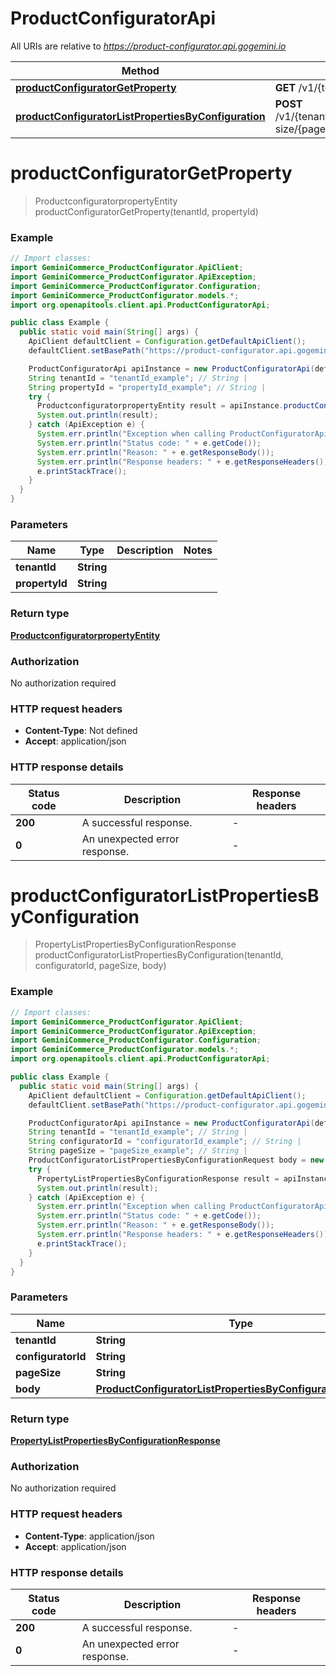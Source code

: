 # ProductConfiguratorApi

All URIs are relative to *https://product-configurator.api.gogemini.io*

| Method | HTTP request | Description |
|------------- | ------------- | -------------|
| [**productConfiguratorGetProperty**](ProductConfiguratorApi.md#productConfiguratorGetProperty) | **GET** /v1/{tenantId}/property/{propertyId} |  |
| [**productConfiguratorListPropertiesByConfiguration**](ProductConfiguratorApi.md#productConfiguratorListPropertiesByConfiguration) | **POST** /v1/{tenantId}/configurator/{configuratorId}/page-size/{pageSize}/properties |  |


<a id="productConfiguratorGetProperty"></a>
# **productConfiguratorGetProperty**
> ProductconfiguratorpropertyEntity productConfiguratorGetProperty(tenantId, propertyId)



### Example
```java
// Import classes:
import GeminiCommerce_ProductConfigurator.ApiClient;
import GeminiCommerce_ProductConfigurator.ApiException;
import GeminiCommerce_ProductConfigurator.Configuration;
import GeminiCommerce_ProductConfigurator.models.*;
import org.openapitools.client.api.ProductConfiguratorApi;

public class Example {
  public static void main(String[] args) {
    ApiClient defaultClient = Configuration.getDefaultApiClient();
    defaultClient.setBasePath("https://product-configurator.api.gogemini.io");

    ProductConfiguratorApi apiInstance = new ProductConfiguratorApi(defaultClient);
    String tenantId = "tenantId_example"; // String | 
    String propertyId = "propertyId_example"; // String | 
    try {
      ProductconfiguratorpropertyEntity result = apiInstance.productConfiguratorGetProperty(tenantId, propertyId);
      System.out.println(result);
    } catch (ApiException e) {
      System.err.println("Exception when calling ProductConfiguratorApi#productConfiguratorGetProperty");
      System.err.println("Status code: " + e.getCode());
      System.err.println("Reason: " + e.getResponseBody());
      System.err.println("Response headers: " + e.getResponseHeaders());
      e.printStackTrace();
    }
  }
}
```

### Parameters

| Name | Type | Description  | Notes |
|------------- | ------------- | ------------- | -------------|
| **tenantId** | **String**|  | |
| **propertyId** | **String**|  | |

### Return type

[**ProductconfiguratorpropertyEntity**](ProductconfiguratorpropertyEntity.md)

### Authorization

No authorization required

### HTTP request headers

 - **Content-Type**: Not defined
 - **Accept**: application/json

### HTTP response details
| Status code | Description | Response headers |
|-------------|-------------|------------------|
| **200** | A successful response. |  -  |
| **0** | An unexpected error response. |  -  |

<a id="productConfiguratorListPropertiesByConfiguration"></a>
# **productConfiguratorListPropertiesByConfiguration**
> PropertyListPropertiesByConfigurationResponse productConfiguratorListPropertiesByConfiguration(tenantId, configuratorId, pageSize, body)



### Example
```java
// Import classes:
import GeminiCommerce_ProductConfigurator.ApiClient;
import GeminiCommerce_ProductConfigurator.ApiException;
import GeminiCommerce_ProductConfigurator.Configuration;
import GeminiCommerce_ProductConfigurator.models.*;
import org.openapitools.client.api.ProductConfiguratorApi;

public class Example {
  public static void main(String[] args) {
    ApiClient defaultClient = Configuration.getDefaultApiClient();
    defaultClient.setBasePath("https://product-configurator.api.gogemini.io");

    ProductConfiguratorApi apiInstance = new ProductConfiguratorApi(defaultClient);
    String tenantId = "tenantId_example"; // String | 
    String configuratorId = "configuratorId_example"; // String | 
    String pageSize = "pageSize_example"; // String | 
    ProductConfiguratorListPropertiesByConfigurationRequest body = new ProductConfiguratorListPropertiesByConfigurationRequest(); // ProductConfiguratorListPropertiesByConfigurationRequest | 
    try {
      PropertyListPropertiesByConfigurationResponse result = apiInstance.productConfiguratorListPropertiesByConfiguration(tenantId, configuratorId, pageSize, body);
      System.out.println(result);
    } catch (ApiException e) {
      System.err.println("Exception when calling ProductConfiguratorApi#productConfiguratorListPropertiesByConfiguration");
      System.err.println("Status code: " + e.getCode());
      System.err.println("Reason: " + e.getResponseBody());
      System.err.println("Response headers: " + e.getResponseHeaders());
      e.printStackTrace();
    }
  }
}
```

### Parameters

| Name | Type | Description  | Notes |
|------------- | ------------- | ------------- | -------------|
| **tenantId** | **String**|  | |
| **configuratorId** | **String**|  | |
| **pageSize** | **String**|  | |
| **body** | [**ProductConfiguratorListPropertiesByConfigurationRequest**](ProductConfiguratorListPropertiesByConfigurationRequest.md)|  | |

### Return type

[**PropertyListPropertiesByConfigurationResponse**](PropertyListPropertiesByConfigurationResponse.md)

### Authorization

No authorization required

### HTTP request headers

 - **Content-Type**: application/json
 - **Accept**: application/json

### HTTP response details
| Status code | Description | Response headers |
|-------------|-------------|------------------|
| **200** | A successful response. |  -  |
| **0** | An unexpected error response. |  -  |

